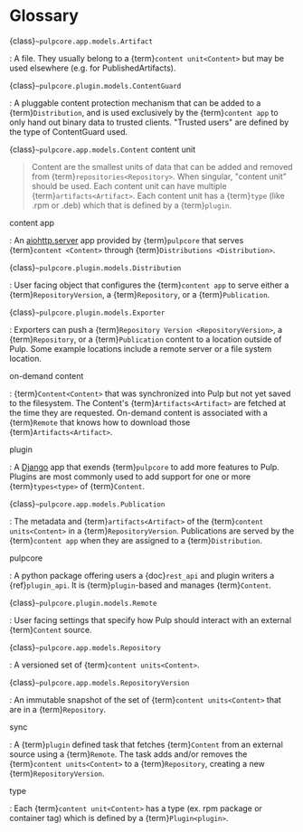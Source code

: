 # Glossary

{class}`~pulpcore.app.models.Artifact`

: A file. They usually belong to a {term}`content unit<Content>` but may be used
  elsewhere (e.g. for PublishedArtifacts).

{class}`~pulpcore.plugin.models.ContentGuard`

: A pluggable content protection mechanism that can be added to a {term}`Distribution`, and
  is used exclusively by the {term}`content app` to only hand out binary data to trusted
  clients. "Trusted users" are defined by the type of ContentGuard used.

{class}`~pulpcore.app.models.Content`
content unit

> Content are the smallest units of data that can be added and removed from
> {term}`repositories<Repository>`. When singular, "content unit" should be used. Each
> content unit can have multiple {term}`artifacts<Artifact>`. Each content unit has a
> {term}`type` (like .rpm or .deb) which that is defined by a {term}`plugin`.

content app

: An [aiohttp.server](https://aiohttp.readthedocs.io/en/stable/web.html) app provided by
  {term}`pulpcore` that serves {term}`content <Content>` through {term}`Distributions
  <Distribution>`.

{class}`~pulpcore.plugin.models.Distribution`

: User facing object that configures the {term}`content app` to serve either a
  {term}`RepositoryVersion`, a {term}`Repository`, or a {term}`Publication`.

{class}`~pulpcore.plugin.models.Exporter`

: Exporters can push a {term}`Repository Version <RepositoryVersion>`, a {term}`Repository`,
  or a {term}`Publication` content to a location outside of Pulp. Some example
  locations include a remote server or a file system location.

on-demand content

: {term}`Content<Content>` that was synchronized into Pulp but not yet saved to the
  filesystem. The Content's {term}`Artifacts<Artifact>` are fetched at the time they are
  requested.  On-demand content is associated with a {term}`Remote` that knows how to download
  those {term}`Artifacts<Artifact>`.

plugin

: A [Django](https://docs.djangoproject.com) app that exends {term}`pulpcore` to add more
  features to Pulp. Plugins are most commonly used to add support for one or more
  {term}`types<type>` of {term}`Content`.

{class}`~pulpcore.app.models.Publication`

: The metadata and {term}`artifacts<Artifact>` of the {term}`content units<Content>` in a
  {term}`RepositoryVersion`. Publications are served by the {term}`content app` when they are
  assigned to a {term}`Distribution`.

pulpcore

: A python package offering users a {doc}`rest_api` and plugin writers a
  {ref}`plugin_api`. It is {term}`plugin`-based and manages {term}`Content`.

{class}`~pulpcore.plugin.models.Remote`

: User facing settings that specify how Pulp should interact with an external {term}`Content`
  source.

{class}`~pulpcore.app.models.Repository`

: A versioned set of {term}`content units<Content>`.

{class}`~pulpcore.app.models.RepositoryVersion`

: An immutable snapshot of the set of {term}`content units<Content>` that are in a
  {term}`Repository`.

sync

: A {term}`plugin` defined task that fetches {term}`Content` from an external source using a
  {term}`Remote`. The task adds and/or removes the {term}`content units<Content>` to a
  {term}`Repository`, creating a new {term}`RepositoryVersion`.

type

: Each {term}`content unit<Content>` has a type (ex. rpm package or container tag) which is
  defined by a {term}`Plugin<plugin>`.

